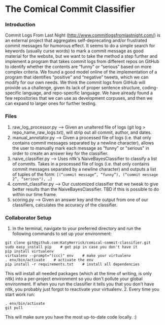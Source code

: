 # The Comical Commit Classifier

### Introduction
Commit Logs From Last Night (http://www.commitlogsfromlastnight.com/) is an external project that aggregates self-deprecating and/or frustrated commit messages for humorous effect. It seems to do a simple search for keywords (usually curse words) to mark a commit message as good material for the website, but we want to take the method a step further and implement a program that takes commit logs from different repos on GitHub to identify whether the contents are “funny” or “serious” based on more complex criteria. We found a good model online of the implementation of a program that identifies “positive” and “negative” tweets, which we can modify for our own needs. We think the commit logs from GitHub will provide us a challenge, given its lack of proper sentence structure, coding-specific language, and repo-specific language. We have already found a few repositories that we can use as development corpuses, and then we can expand to larger ones for further testing.

### Files
1. raw_log_processor.py --> Given an unaltered file of logs (git log > repo_name_raw_logs.txt), will strip out all commit, author, and dates.
2. manual_annotator.py --> Given a processed file of logs (i.e. that only contains commit messages separated by a newline character), allows the user to manually mark each message as "funny" or "serious" in order to create an answer key for the classifier.
3. naive_classifier.py --> Uses nltk's NaiveBayesClassifier to classify a list of commits. Takes in a processed file of logs (i.e. that only contains commit messages separated by a newline character) and outputs a list of tuples of the form: ` [(“commit message”, “funny”), (“commit message 2”, “serious"), …] `
4. commit_classifier.py --> Our customized classifier that we tweak to give better results than the NaiveBayesClassifier. TBD if this is possible to do within our time frame.
5. scoring.py --> Given an answer key and the output from one of our classifiers, calculates the accuracy of the classifier.

### Collaborator Setup
1. In the terminal, navigate to your preferred directory and run the following commands to set up your environment:
```shell
git clone git@github.com:KatyHerrick/comical-commit-classifier.git
sudo easy_install pip    # get pip in case you don't have it
pip install virtualenv
virtualenv --prompt="(ccc)" env    # make your virtualenv
. env/bin/activate    # activate the env
pip install -r requirements.txt    # install all dependencies
```
This will install all needed packages (which at the time of writing, is only nltk) into a per-project environment so you don't pollute your global environment. If when you run the classifier it tells you that you don't have nltk, you probably just forgot to reactivate your virtualenv.
2. Every time you start work run:
```shell
. env/bin/activate
git pull
```
This will make sure you have the most up-to-date code locally. :)
